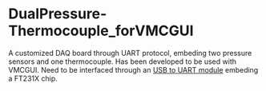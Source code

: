 # DualPressure-Thermocouple_forVMCGUI
A customized DAQ board through UART protocol, embeding two pressure sensors and one thermocouple. Has been developed to be used with VMCGUI. Need to be interfaced through an [USB to UART module](https://github.com/LSDRM/USBtoUART-module_forVMCGUI) embeding a FT231X chip.
